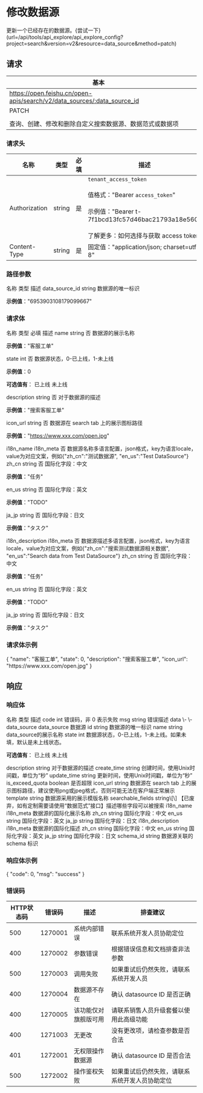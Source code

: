 # 修改数据源

更新一个已经存在的数据源。{尝试一下}(url=/api/tools/api_explore/api_explore_config?project=search&version=v2&resource=data_source&method=patch)

<md-alert type="error">

</md-alert>


<md-alert type="warn">

</md-alert>


<md-alert type="tip">

</md-alert>




## 请求
| 基本 |  |
| --- | --- |
| https://open.feishu.cn/open-apis/search/v2/data_sources/:data_source_id |
| PATCH |
|  |
| 查询、创建、修改和删除自定义搜索数据源、数据范式或数据项 |


### 请求头
| 名称 | 类型 | 必填 | 描述 |
| --- | --- | --- | --- |
| Authorization | string | 是 | `tenant_access_token`<br><br>值格式："Bearer `access_token`"<br><br>示例值："Bearer t-7f1bcd13fc57d46bac21793a18e560"<br><br>了解更多：如何选择与获取 access token |
| Content-Type | string | 是 | 固定值："application/json; charset=utf-8" |





### 路径参数
<md-dt-table>
  <md-dt-thead>
      <md-dt-tr>
      <md-dt-th style="width: 35%;">名称</md-dt-th>
      <md-dt-th style="width: 13%;">类型</md-dt-th>
      <md-dt-th style="width: 52%;">描述</md-dt-th>
      </md-dt-tr>
  </md-dt-thead>
  <md-dt-tbody>

<md-dt-tr level="0">
	<md-dt-td>
	data_source_id
	</md-dt-td>
	<md-dt-td>
	string
	</md-dt-td>
	<md-dt-td>
	数据源的唯一标识

**示例值**："6953903108179099667"
	</md-dt-td>
</md-dt-tr>

  </md-dt-tbody>
</md-dt-table>




### 请求体

<md-dt-table>
  <md-dt-thead>
      <md-dt-tr>
      <md-dt-th style="width: 40%;">名称</md-dt-th>
      <md-dt-th style="width: 20%;">类型</md-dt-th>
      <md-dt-th style="width: 10%;" filters="是,否" >必填</md-dt-th>
      <md-dt-th style="width: 30%;">描述</md-dt-th>
      </md-dt-tr>
  </md-dt-thead>
  <md-dt-tbody>

<md-dt-tr level="0">
	<md-dt-td>
	name
	</md-dt-td>
	<md-dt-td>
	string
	</md-dt-td>
	<md-dt-td>
	否
	</md-dt-td>
	<md-dt-td>
	数据源的展示名称

**示例值**："客服工单"
	</md-dt-td>
</md-dt-tr>


<md-dt-tr level="0">
	<md-dt-td>
	state
	</md-dt-td>
	<md-dt-td>
	int
	</md-dt-td>
	<md-dt-td>
	否
	</md-dt-td>
	<md-dt-td>
	数据源状态，0-已上线，1-未上线

**示例值**：0

**可选值有**：
<md-enum>
<md-enum-item key="0" >已上线</md-enum-item>
<md-enum-item key="1" >未上线</md-enum-item>
</md-enum>
	</md-dt-td>
</md-dt-tr>


<md-dt-tr level="0">
	<md-dt-td>
	description
	</md-dt-td>
	<md-dt-td>
	string
	</md-dt-td>
	<md-dt-td>
	否
	</md-dt-td>
	<md-dt-td>
	对于数据源的描述

**示例值**："搜索客服工单"
	</md-dt-td>
</md-dt-tr>


<md-dt-tr level="0">
	<md-dt-td>
	icon_url
	</md-dt-td>
	<md-dt-td>
	string
	</md-dt-td>
	<md-dt-td>
	否
	</md-dt-td>
	<md-dt-td>
	数据源在 search tab 上的展示图标路径

**示例值**："https://www.xxx.com/open.jpg"
	</md-dt-td>
</md-dt-tr>


<md-dt-tr level="0">
	<md-dt-td>
	i18n_name
	</md-dt-td>
	<md-dt-td>
	i18n_meta
	</md-dt-td>
	<md-dt-td>
	否
	</md-dt-td>
	<md-dt-td>
	数据源名称多语言配置，json格式，key为语言locale，value为对应文案，例如{"zh_cn":"测试数据源", "en_us":"Test DataSource"}
	</md-dt-td>
</md-dt-tr>


<md-dt-tr level="1">
	<md-dt-td>
	zh_cn
	</md-dt-td>
	<md-dt-td>
	string
	</md-dt-td>
	<md-dt-td>
	否
	</md-dt-td>
	<md-dt-td>
	国际化字段：中文

**示例值**："任务"
	</md-dt-td>
</md-dt-tr>


<md-dt-tr level="1">
	<md-dt-td>
	en_us
	</md-dt-td>
	<md-dt-td>
	string
	</md-dt-td>
	<md-dt-td>
	否
	</md-dt-td>
	<md-dt-td>
	国际化字段：英文

**示例值**："TODO"
	</md-dt-td>
</md-dt-tr>


<md-dt-tr level="1">
	<md-dt-td>
	ja_jp
	</md-dt-td>
	<md-dt-td>
	string
	</md-dt-td>
	<md-dt-td>
	否
	</md-dt-td>
	<md-dt-td>
	国际化字段：日文

**示例值**："タスク"
	</md-dt-td>
</md-dt-tr>


<md-dt-tr level="0">
	<md-dt-td>
	i18n_description
	</md-dt-td>
	<md-dt-td>
	i18n_meta
	</md-dt-td>
	<md-dt-td>
	否
	</md-dt-td>
	<md-dt-td>
	数据源描述多语言配置，json格式，key为语言locale，value为对应文案，例如{"zh_cn":"搜索测试数据源相关数据", "en_us":"Search data from Test DataSource"}
	</md-dt-td>
</md-dt-tr>


<md-dt-tr level="1">
	<md-dt-td>
	zh_cn
	</md-dt-td>
	<md-dt-td>
	string
	</md-dt-td>
	<md-dt-td>
	否
	</md-dt-td>
	<md-dt-td>
	国际化字段：中文

**示例值**："任务"
	</md-dt-td>
</md-dt-tr>


<md-dt-tr level="1">
	<md-dt-td>
	en_us
	</md-dt-td>
	<md-dt-td>
	string
	</md-dt-td>
	<md-dt-td>
	否
	</md-dt-td>
	<md-dt-td>
	国际化字段：英文

**示例值**："TODO"
	</md-dt-td>
</md-dt-tr>


<md-dt-tr level="1">
	<md-dt-td>
	ja_jp
	</md-dt-td>
	<md-dt-td>
	string
	</md-dt-td>
	<md-dt-td>
	否
	</md-dt-td>
	<md-dt-td>
	国际化字段：日文

**示例值**："タスク"
	</md-dt-td>
</md-dt-tr>

  </md-dt-tbody>
</md-dt-table>




### 请求体示例
<md-code-json>
{
    "name": "客服工单",
    "state": 0,
    "description": "搜索客服工单",
    "icon_url": "https://www.xxx.com/open.jpg"
}
</md-code-json>




## 响应



### 响应体
<md-dt-table>
  <md-dt-thead>
      <md-dt-tr>
      <md-dt-th style="width: 40%;">名称</md-dt-th>
      <md-dt-th style="width: 20%;">类型</md-dt-th>
      <md-dt-th style="width: 30%;">描述</md-dt-th>
      </md-dt-tr>
  </md-dt-thead>
  <md-dt-tbody>

<md-dt-tr level="0">
	<md-dt-td>
	code
	</md-dt-td>
	<md-dt-td>
	int
	</md-dt-td>
	<md-dt-td>
	错误码，非 0 表示失败
	</md-dt-td>
</md-dt-tr>


<md-dt-tr level="0">
	<md-dt-td>
	msg
	</md-dt-td>
	<md-dt-td>
	string
	</md-dt-td>
	<md-dt-td>
	错误描述
	</md-dt-td>
</md-dt-tr>


<md-dt-tr level="0">
	<md-dt-td>
	data
	</md-dt-td>
	<md-dt-td>
	\-
	</md-dt-td>
	<md-dt-td>
	\-
	</md-dt-td>
</md-dt-tr>


<md-dt-tr level="1">
	<md-dt-td>
	data_source
	</md-dt-td>
	<md-dt-td>
	data_source
	</md-dt-td>
	<md-dt-td>
	数据源
	</md-dt-td>
</md-dt-tr>


<md-dt-tr level="2">
	<md-dt-td>
	id
	</md-dt-td>
	<md-dt-td>
	string
	</md-dt-td>
	<md-dt-td>
	数据源的唯一标识
	</md-dt-td>
</md-dt-tr>


<md-dt-tr level="2">
	<md-dt-td>
	name
	</md-dt-td>
	<md-dt-td>
	string
	</md-dt-td>
	<md-dt-td>
	data_source的展示名称
	</md-dt-td>
</md-dt-tr>


<md-dt-tr level="2">
	<md-dt-td>
	state
	</md-dt-td>
	<md-dt-td>
	int
	</md-dt-td>
	<md-dt-td>
	数据源状态，0-已上线，1-未上线。如果未填，默认是未上线状态。

**可选值有**：
<md-enum>
<md-enum-item key="0" >已上线</md-enum-item>
<md-enum-item key="1" >未上线</md-enum-item>
</md-enum>
	</md-dt-td>
</md-dt-tr>


<md-dt-tr level="2">
	<md-dt-td>
	description
	</md-dt-td>
	<md-dt-td>
	string
	</md-dt-td>
	<md-dt-td>
	对于数据源的描述
	</md-dt-td>
</md-dt-tr>


<md-dt-tr level="2">
	<md-dt-td>
	create_time
	</md-dt-td>
	<md-dt-td>
	string
	</md-dt-td>
	<md-dt-td>
	创建时间，使用Unix时间戳，单位为“秒”
	</md-dt-td>
</md-dt-tr>


<md-dt-tr level="2">
	<md-dt-td>
	update_time
	</md-dt-td>
	<md-dt-td>
	string
	</md-dt-td>
	<md-dt-td>
	更新时间，使用Unix时间戳，单位为“秒”
	</md-dt-td>
</md-dt-tr>


<md-dt-tr level="2">
	<md-dt-td>
	is_exceed_quota
	</md-dt-td>
	<md-dt-td>
	boolean
	</md-dt-td>
	<md-dt-td>
	是否超限
	</md-dt-td>
</md-dt-tr>


<md-dt-tr level="2">
	<md-dt-td>
	icon_url
	</md-dt-td>
	<md-dt-td>
	string
	</md-dt-td>
	<md-dt-td>
	数据源在 search tab 上的展示图标路径，建议使用png或jpeg格式，否则可能无法在客户端正常展示
	</md-dt-td>
</md-dt-tr>


<md-dt-tr level="2">
	<md-dt-td>
	template
	</md-dt-td>
	<md-dt-td>
	string
	</md-dt-td>
	<md-dt-td>
	数据源采用的展示模版名称
	</md-dt-td>
</md-dt-tr>


<md-dt-tr level="2">
	<md-dt-td>
	searchable_fields
	</md-dt-td>
	<md-dt-td>
	string\[\]
	</md-dt-td>
	<md-dt-td>
	【已废弃，如有定制需要请使用“数据范式”接口】描述哪些字段可以被搜索
	</md-dt-td>
</md-dt-tr>


<md-dt-tr level="2">
	<md-dt-td>
	i18n_name
	</md-dt-td>
	<md-dt-td>
	i18n_meta
	</md-dt-td>
	<md-dt-td>
	数据源的国际化展示名称
	</md-dt-td>
</md-dt-tr>


<md-dt-tr level="3">
	<md-dt-td>
	zh_cn
	</md-dt-td>
	<md-dt-td>
	string
	</md-dt-td>
	<md-dt-td>
	国际化字段：中文
	</md-dt-td>
</md-dt-tr>


<md-dt-tr level="3">
	<md-dt-td>
	en_us
	</md-dt-td>
	<md-dt-td>
	string
	</md-dt-td>
	<md-dt-td>
	国际化字段：英文
	</md-dt-td>
</md-dt-tr>


<md-dt-tr level="3">
	<md-dt-td>
	ja_jp
	</md-dt-td>
	<md-dt-td>
	string
	</md-dt-td>
	<md-dt-td>
	国际化字段：日文
	</md-dt-td>
</md-dt-tr>


<md-dt-tr level="2">
	<md-dt-td>
	i18n_description
	</md-dt-td>
	<md-dt-td>
	i18n_meta
	</md-dt-td>
	<md-dt-td>
	数据源的国际化描述
	</md-dt-td>
</md-dt-tr>


<md-dt-tr level="3">
	<md-dt-td>
	zh_cn
	</md-dt-td>
	<md-dt-td>
	string
	</md-dt-td>
	<md-dt-td>
	国际化字段：中文
	</md-dt-td>
</md-dt-tr>


<md-dt-tr level="3">
	<md-dt-td>
	en_us
	</md-dt-td>
	<md-dt-td>
	string
	</md-dt-td>
	<md-dt-td>
	国际化字段：英文
	</md-dt-td>
</md-dt-tr>


<md-dt-tr level="3">
	<md-dt-td>
	ja_jp
	</md-dt-td>
	<md-dt-td>
	string
	</md-dt-td>
	<md-dt-td>
	国际化字段：日文
	</md-dt-td>
</md-dt-tr>


<md-dt-tr level="2">
	<md-dt-td>
	schema_id
	</md-dt-td>
	<md-dt-td>
	string
	</md-dt-td>
	<md-dt-td>
	数据源关联的 schema 标识
	</md-dt-td>
</md-dt-tr>

  </md-dt-tbody>
</md-dt-table>




### 响应体示例
<md-code-json>
{
    "code": 0,
    "msg": "success"
}
</md-code-json>




### 错误码
| HTTP状态码 | 错误码 | 描述 | 排查建议 |
| --- | --- | --- | --- |
| 500 | 1270001 | 系统内部错误 | 联系系统开发人员协助定位 |
| 400 | 1270002 | 参数错误 | 根据错误信息和文档排查非法参数 |
| 500 | 1270003 | 调用失败 | 如果重试后仍然失败，请联系系统开发人员 |
| 400 | 1270004 | 数据源不存在 | 确认 datasource ID 是否正确 |
| 400 | 1270005 | 该功能仅对旗舰版可用 | 请联系销售人员升级套餐以使用此高级功能 |
| 400 | 1271003 | 无更改 | 没有更改项，请检查参数是否合法 |
| 401 | 1272001 | 无权限操作数据源 | 确认 datasource ID 是否合法 |
| 500 | 1272002 | 操作鉴权失败 | 如果重试后仍然失败，请联系系统开发人员协助定位 |






